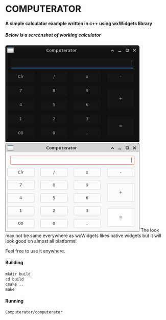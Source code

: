 # COMPUTERATOR
#### A simple calculator example written in c++ using wxWidgets library


##### Below is a screenshot of working calculator 
![Screenshot](Resources/screenshot.png)
![Screenshot](Resources/screenshot_light.png)
The look may not be same everywhere as wxWidgets likes native widgets but it will look good on almost all platforms!

Feel free to use it anywhere.

#### Building
    mkdir build
    cd build
    cmake ..
    make

#### Running
    Computerator/computerator
